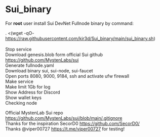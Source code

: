 # Sui_binary

For <b>root</b> user install Sui DevNet Fullnode binary by command:<br>

. <(wget -qO- https://raw.githubusercontent.com/kir3d/Sui_binary/main/sui_binary.sh)
<br>
<br>
Stop service<br>
Download genesis.blob form official Sui github https://github.com/MystenLabs/sui <br>
Generate fullnode.yaml<br>
Download binary sui, sui-node, sui-faucet<br>
Open ports 8080, 9000, 9184, ssh and activate ufw firewall <br>
Make service<br>
Make limit 1Gb for log<br>
Show Address for Discord<br>
Show wallet keys<br>
Checking node<br>


Official MystenLab Sui repo https://github.com/MystenLabs/sui/blob/main/.gitignore<br>
Thanks for the inspiration SecorD0 https://github.com/SecorD0/<br>
Thanks @viper00727 https://t.me/viper00727 for testing!<br>
